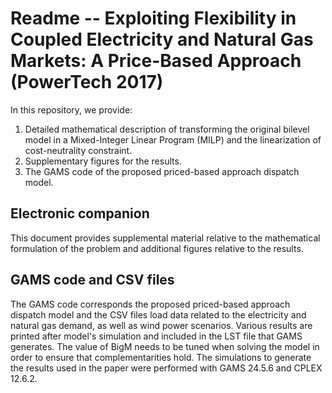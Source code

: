 # Readme -- Exploiting Flexibility in Coupled Electricity and Natural Gas Markets: A Price-Based Approach (PowerTech 2017)
In this repository, we provide:
   1. Detailed mathematical description of transforming the original bilevel model in a Mixed-Integer Linear Program (MILP) and the linearization of cost-neutrality constraint.
   2. Supplementary figures for the results.
   3. The GAMS code of the proposed priced-based approach dispatch model.

## Electronic companion
This document provides supplemental material relative to the mathematical formulation of the problem and additional figures relative to the results.

## GAMS code and CSV files
The GAMS code corresponds the proposed priced-based approach dispatch model and the CSV files load data related to the electricity and natural gas demand, as well as wind power scenarios. Various results are printed after model's simulation and included in the LST file that GAMS generates. The value of BigM needs to be tuned when solving the model in order to ensure that complementarities hold. The simulations to generate the results used in the paper were performed with GAMS 24.5.6 and CPLEX 12.6.2.
